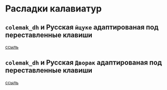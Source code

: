 # Расладки калавиатур

## `colemak_dh` и Русская `йцуке` адаптированая под переставленные клавиши

[ссыль](./dictor__colemak_dh__keyboard)



## `colemak_dh` и Русская `Дворак` адаптированая под переставленные клавиши
[ссыль](./dictor__colemak_dh__keyboard)
